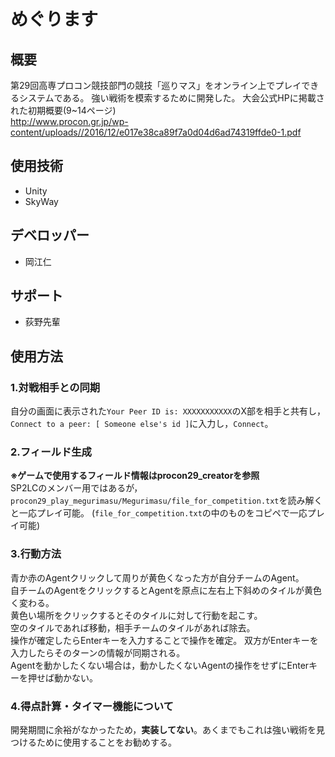 # めぐります
## 概要
第29回高専プロコン競技部門の競技「巡りマス」をオンライン上でプレイできるシステムである。 
強い戦術を模索するために開発した。
大会公式HPに掲載された初期概要(9~14ページ)  
http://www.procon.gr.jp/wp-content/uploads//2016/12/e017e38ca89f7a0d04d6ad74319ffde0-1.pdf  

## 使用技術
- Unity
- SkyWay

## デベロッパー
- 岡江仁

## サポート
- 荻野先輩

## 使用方法
### 1.対戦相手との同期
自分の画面に表示された`Your Peer ID is: XXXXXXXXXXX`のX部を相手と共有し，`Connect to a peer: [ Someone else's id ]`に入力し，`Connect`。

### 2.フィールド生成
**※ゲームで使用するフィールド情報はprocon29_creatorを参照**  
SP2LCのメンバー用ではあるが，`procon29_play_megurimasu/Megurimasu/file_for_competition.txt`を読み解くと一応プレイ可能。
(`file_for_competition.txt`の中のものをコピペで一応プレイ可能)

### 3.行動方法
青か赤のAgentクリックして周りが黄色くなった方が自分チームのAgent。  
自チームのAgentをクリックするとAgentを原点に左右上下斜めのタイルが黄色く変わる。  
黄色い場所をクリックするとそのタイルに対して行動を起こす。  
空のタイルであれば移動，相手チームのタイルがあれば除去。  
操作が確定したらEnterキーを入力することで操作を確定。
双方がEnterキーを入力したらそのターンの情報が同期される。  
Agentを動かしたくない場合は，動かしたくないAgentの操作をせずにEnterキーを押せば動かない。

### 4.得点計算・タイマー機能について
開発期間に余裕がなかったため，**実装してない**。あくまでもこれは強い戦術を見つけるために使用することをお勧めする。
